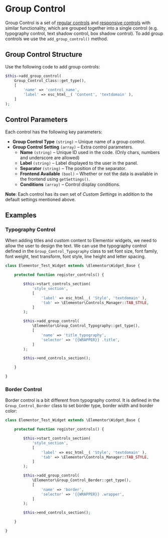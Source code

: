 # Group Control

<Badge type="tip" vertical="top" text="Elementor Core" /> <Badge type="warning" vertical="top" text="Basic" />

Group Control is a set of [regular controls](./regular-control/) and [responsive controls](./responsive-control/) with similar functionality, which are grouped together into a single control (e.g. typography control, text shadow control, box shadow control). To add group controls we use the `add_group_control()` method.

## Group Control Structure

Use the following code to add  group controls:

```php
$this->add_group_control(
	Group_Control_Class::get_type(),
	[
		'name' => 'control_name',
		'label' => esc_html__( 'Content', 'textdomain' ),
	]
);
```

## Control Parameters

Each control has the following key parameters:

* **Group Control Type** `(string)` – Unique name of a group control.
* **Group Control Setting** `(array)` – Extra control parameters.
  * **Name** `(string)` – Unique ID used in the code. (Only chars, numbers and underscore are allowed)
  * **Label** `(string)` – Label displayed to the user in the panel.
  * **Separator** `(string)` – The position of the separator.
  * **Frontend Available** `(bool)` – Whether or not the data is available in the frontend using `getSettings()`.
  * **Conditions** `(array)` – Control display conditions.

**Note**: Each control has its own set of *Custom Settings* in addition to the default settings mentioned above.

## Examples

### Typography Control

When adding titles and custom content to Elementor widgets, we need to allow the user to design the text. We can use the typography control defined in the `Group_Control_Typography` class to set font size, font family, font weight, text transform, font style, line height and letter spacing.

```php {13-19}
class Elementor_Test_Widget extends \Elementor\Widget_Base {

	protected function register_controls() {

		$this->start_controls_section(
			'style_section',
			[
				'label' => esc_html__( 'Style', 'textdomain' ),
				'tab' => \Elementor\Controls_Manager::TAB_STYLE,
			]
		);

		$this->add_group_control(
			\Elementor\Group_Control_Typography::get_type(),
			[
				'name' => 'title_typography',
				'selector' => '{{WRAPPER}} .title',
			]
		);

		$this->end_controls_section();

	}

}
```

### Border Control

Border control is a bit different from typography control. It is defined in the `Group_Control_Border` class to set border type, border width and border color:

```php {13-19}
class Elementor_Test_Widget extends \Elementor\Widget_Base {

	protected function register_controls() {

		$this->start_controls_section(
			'style_section',
			[
				'label' => esc_html__( 'Style', 'textdomain' ),
				'tab' => \Elementor\Controls_Manager::TAB_STYLE,
			]
		);

		$this->add_group_control(
			\Elementor\Group_Control_Border::get_type(),
			[
				'name' => 'border',
				'selector' => '{{WRAPPER}} .wrapper',
			]
		);

		$this->end_controls_section();

	}

}
```
